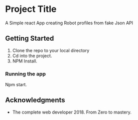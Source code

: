 # Project Title

A Simple react App creating Robot profiles from fake Json API

## Getting Started
1. Clone the repo to your local directory
2. Cd into the project.
3. NPM Install.

### Running the app
Npm start.

## Acknowledgments

* The complete web developer 2018. From Zero to mastery.
